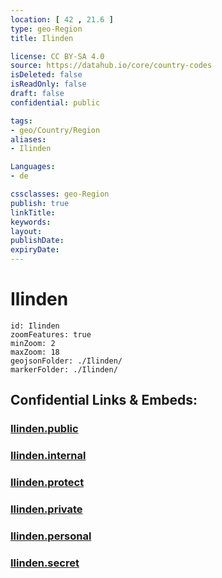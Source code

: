 ```yaml
---
location: [ 42 , 21.6 ] 
type: geo-Region
title: Ilinden

license: CC BY-SA 4.0
source: https://datahub.io/core/country-codes
isDeleted: false
isReadOnly: false
draft: false
confidential: public

tags:
- geo/Country/Region
aliases:
- Ilinden

Languages:
- de

cssclasses: geo-Region
publish: true
linkTitle: 
keywords: 
layout: 
publishDate: 
expiryDate: 
---
```


# Ilinden

```leaflet
id: Ilinden
zoomFeatures: true 
minZoom: 2 
maxZoom: 18
geojsonFolder: ./Ilinden/
markerFolder: ./Ilinden/
```


## Confidential Links & Embeds: 

### [Ilinden.public](/_public/\Earth\Continent\Europe\Europe~South\Macedonia~North\Municipalities~MacedoniaIlinden.public.md) 

### [Ilinden.internal](/_internal/\Earth\Continent\Europe\Europe~South\Macedonia~North\Municipalities~MacedoniaIlinden.internal.md) 

### [Ilinden.protect](/_protect/\Earth\Continent\Europe\Europe~South\Macedonia~North\Municipalities~MacedoniaIlinden.protect.md) 

### [Ilinden.private](/_private/\Earth\Continent\Europe\Europe~South\Macedonia~North\Municipalities~MacedoniaIlinden.private.md) 

### [Ilinden.personal](/_personal/\Earth\Continent\Europe\Europe~South\Macedonia~North\Municipalities~MacedoniaIlinden.personal.md) 

### [Ilinden.secret](/_secret/\Earth\Continent\Europe\Europe~South\Macedonia~North\Municipalities~MacedoniaIlinden.secret.md)

